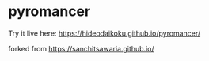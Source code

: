 # pyromancer

Try it live here: https://hideodaikoku.github.io/pyromancer/

forked from https://sanchitsawaria.github.io/
